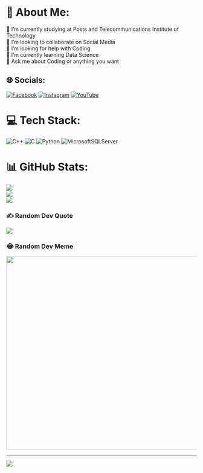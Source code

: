 # 💫 About Me:
🔭 I’m currently studying at Posts and Telecommunications Institute of Technology<br>👯 I’m looking to collaborate on Social Media<br>🤝 I’m looking for help with Coding <br>🌱 I’m currently learning Data Science<br>💬 Ask me about Coding or anything you want<br>


## 🌐 Socials:
[![Facebook](https://img.shields.io/badge/Facebook-%231877F2.svg?logo=Facebook&logoColor=white)](https://facebook.com/https://www.facebook.com/quangnguyen314) [![Instagram](https://img.shields.io/badge/Instagram-%23E4405F.svg?logo=Instagram&logoColor=white)](https://instagram.com/https://www.instagram.com/_quang503/?hl=en) [![YouTube](https://img.shields.io/badge/YouTube-%23FF0000.svg?logo=YouTube&logoColor=white)](https://youtube.com/@@quangnguyenngoc6613) 

# 💻 Tech Stack:
![C++](https://img.shields.io/badge/c++-%2300599C.svg?style=for-the-badge&logo=c%2B%2B&logoColor=white) ![C](https://img.shields.io/badge/c-%2300599C.svg?style=for-the-badge&logo=c&logoColor=white) ![Python](https://img.shields.io/badge/python-3670A0?style=for-the-badge&logo=python&logoColor=ffdd54) ![MicrosoftSQLServer](https://img.shields.io/badge/Microsoft%20SQL%20Sever-CC2927?style=for-the-badge&logo=microsoft%20sql%20server&logoColor=white)
# 📊 GitHub Stats:
![](https://github-readme-stats.vercel.app/api?username=GnauqTheBeast&theme=city_light&hide_border=false&include_all_commits=true&count_private=false)<br/>
![](https://github-readme-streak-stats.herokuapp.com/?user=GnauqTheBeast&theme=city_light&hide_border=false)<br/>
![](https://github-readme-stats.vercel.app/api/top-langs/?username=GnauqTheBeast&theme=city_light&hide_border=false&include_all_commits=true&count_private=false&layout=compact)

### ✍️ Random Dev Quote
![](https://quotes-github-readme.vercel.app/api?type=horizontal&theme=radical)

### 😂 Random Dev Meme
<img src="https://random-memer.herokuapp.com/" width="512px"/>

---
[![](https://visitcount.itsvg.in/api?id=GnauqTheBeast&icon=0&color=0)](https://visitcount.itsvg.in)

<!-- Proudly created with GPRM ( https://gprm.itsvg.in ) -->
